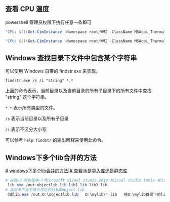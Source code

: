 ## 查看 CPU 温度

powershell 管理员权限下执行任意一条即可

``` powershell
"CPU: $(((Get-CimInstance -Namespace root/WMI -ClassName MSAcpi_ThermalZoneTemperature)[0].CurrentTemperature - 2731.5) / 10) C"

"CPU: $(((Get-CimInstance -Namespace root/WMI -ClassName MSAcpi_ThermalZoneTemperature | where InstanceName -eq "ACPI\ThermalZone\TZ00_0").CurrentTemperature - 2731.5) / 10) C"
```

## Windows 查找目录下文件中包含某个字符串

可以使用 Windows 自带的 findstr.exe 来实现。

 `findstr.exe /s /i "string" *.* `

上面的命令表示，当前目录以及当前目录的所有子目录下的所有文件中查找 "string" 这个字符串。

`*.*` 表示所有类型的文件。

`/s` 表示当前目录以及所有子目录

`/i` 表示不区分大小写

可以参考 `help findstr` 的输出解释来使用此命令。


## Windows下多个lib合并的方法

[# windows下多个lib合并的方法|# 查看lib是导入库还是静态库](https://blog.csdn.net/bandaoyu/article/details/86604345)

 ```powershell
 # 开始-》所有程序-》Microsoft Visual studio 2010-》visual studio tools-》Visual studio 命令提示符。在出来的Dos窗口中，输入命令：
  lib.exe /out:objectlib.lib lib1.lib lib2.lib
 # 该目录下会生成合并后的lib库object.lib
（或lib.exe /out:D:\objectlib.lib   D:\mylib\*.lib   将D:\mylib目录下的lib合并为objectlib.lib)存在D目录下）
 ```
